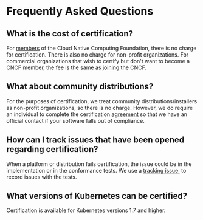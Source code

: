 # Frequently Asked Questions

## What is the cost of certification?

For [members](https://www.cncf.io/about/members/) of the Cloud Native Computing Foundation, there is no charge for
certification. There is also no charge for non-profit organizations. For commercial organizations that wish to
certify but don't want to become a CNCF member, the fee is the same as [joining](https://www.cncf.io/about/join/) the CNCF.

## What about community distributions?

For the purposes of certification, we treat community distributions/installers as non-profit organizations, so
there is no charge. However, we do require an individual to complete the certification
[agreement](https://github.com/cncf/k8s-conformance/blob/master/participation-form/Certified_Kubernetes_Form.md) so
that we have an official contact if your software falls out of compliance.

## How can I track issues that have been opened regarding certification?

When a platform or distribution fails certification, the issue could be in the implementation or in the conformance
tests. We use a [tracking issue.](https://github.com/cncf/k8s-conformance/issues/27) to record issues with the
tests.

## What versions of Kubernetes can be certified?

Certification is available for Kubernetes versions 1.7 and higher.
